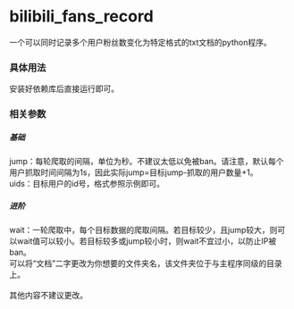 # bilibili_fans_record
一个可以同时记录多个用户粉丝数变化为特定格式的txt文档的python程序。
<h3>具体用法</h3>
安装好依赖库后直接运行即可。
<h3>相关参数</h3>
<h5>基础</h5>
jump：每轮爬取的间隔，单位为秒。不建议太低以免被ban。请注意，默认每个用户抓取时间间隔为1s，因此实际jump=目标jump-抓取的用户数量+1。<br>
uids：目标用户的id号，格式参照示例即可。<br>
<h5>进阶</h5>
wait：一轮爬取中，每个目标数据的爬取间隔。若目标较少，且jump较大，则可以wait值可以较小。若目标较多或jump较小时，则wait不宜过小，以防止IP被ban。<br>
可以将“文档”二字更改为你想要的文件夹名，该文件夹位于与主程序同级的目录上。<br>
<br>
其他内容不建议更改。
